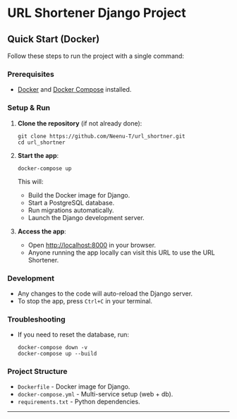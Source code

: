 # URL Shortener Django Project

## Quick Start (Docker)

Follow these steps to run the project with a single command:

### Prerequisites
- [Docker](https://www.docker.com/get-started) and [Docker Compose](https://docs.docker.com/compose/install/) installed.

### Setup & Run

1. **Clone the repository** (if not already done):
   ```
   git clone https://github.com/Neenu-T/url_shortner.git 
   cd url_shortner
   ```

2. **Start the app**:
   ```
   docker-compose up
   ```

   This will:
   - Build the Docker image for Django.
   - Start a PostgreSQL database.
   - Run migrations automatically.
   - Launch the Django development server.

3. **Access the app**:
   - Open [http://localhost:8000](http://localhost:8000) in your browser.
   - Anyone running the app locally can visit this URL to use the URL Shortener.

### Development

- Any changes to the code will auto-reload the Django server.
- To stop the app, press `Ctrl+C` in your terminal.

### Troubleshooting

- If you need to reset the database, run:
  ```
  docker-compose down -v
  docker-compose up --build
  ```

### Project Structure

- `Dockerfile` - Docker image for Django.
- `docker-compose.yml` - Multi-service setup (web + db).
- `requirements.txt` - Python dependencies.

---



